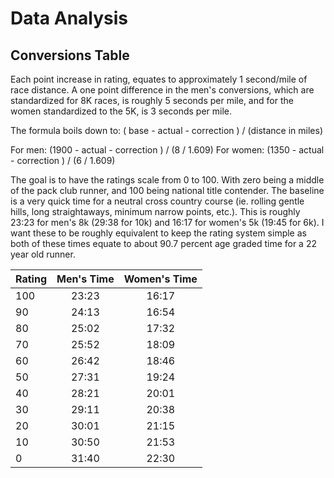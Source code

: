 # Data Analysis


## Conversions Table
Each point increase in rating, equates to approximately 1 second/mile of race distance. A one point difference in the men's conversions, which are standardized
for 8K races, is roughly 5 seconds per mile, and for the women standardized to the 5K, is 3 seconds per mile.

The formula boils down to:
( base - actual - correction ) / (distance in miles)

For men: (1900 - actual - correction ) / (8 / 1.609)
For women: (1350 - actual - correction ) / (6 / 1.609)

The goal is to have the ratings scale from 0 to 100. With zero being a middle of the pack club runner, and 100 being national title contender. The baseline is a very quick time for a neutral cross country course (ie. rolling gentle hills, long straightaways, minimum narrow points, etc.). This is roughly 23:23 for men's 8k (29:38 for 10k) and 16:17 for women's 5k (19:45 for 6k). I want these to be roughly equivalent to keep the rating system simple as both of these times equate to about 90.7 percent age graded time for a 22 year old runner. 

| Rating | Men's Time | Women's Time |
| ------ |:----------:|:------------:|
| 100    | 23:23      | 16:17        |
| 90     | 24:13      | 16:54        |
| 80     | 25:02      | 17:32        |
| 70     | 25:52      | 18:09        |
| 60     | 26:42      | 18:46        |
| 50     | 27:31      | 19:24        |
| 40     | 28:21      | 20:01        |
| 30     | 29:11      | 20:38        |
| 20     | 30:01      | 21:15        |
| 10     | 30:50      | 21:53        |
|  0     | 31:40      | 22:30        |
